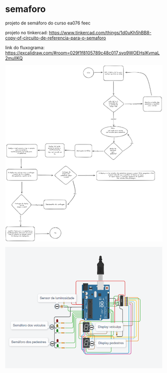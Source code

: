 # semaforo
projeto de semáforo do curso ea076 feec

projeto no tinkercad: https://www.tinkercad.com/things/1d0uKh5hBB8-copy-of-circuito-de-referencia-para-o-semaforo

link do fluxograma: https://excalidraw.com/#room=029f1f8105789c48c017,svo9WOEHslKvmaL2muIlKQ

![Fluxograma](fluxograma/fluxograma.png)

![Esquematico](imagens/Esquematico.png)